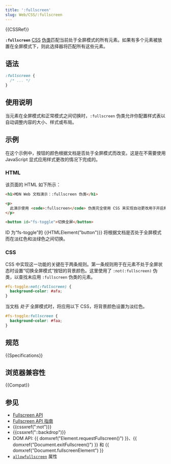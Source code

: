```yaml
---
title: ':fullscreen'
slug: Web/CSS/:fullscreen
---
```


{{CSSRef}}

**`:fullscreen`** [CSS](/zh-CN/docs/Web/CSS) [伪类](/zh-CN/docs/Web/CSS/Pseudo-classes)匹配当前处于全屏模式的所有元素。如果有多个元素被放置在全屏模式下，则此选择器将匹配所有这些元素。

## 语法

```css
:fullscreen {
  /* ... */
}
```

## 使用说明

当元素在全屏模式和正常模式之间切换时，`:fullscreen` 伪类允许你配置样式表以自动调整内容的大小、样式或布局。

## 示例

在这个示例中，按钮的颜色根据文档是否处于全屏模式而改变。这是在不需要使用 JavaScript 显式应用样式更改的情况下完成的。

### HTML

该页面的 HTML 如下所示：

```html
<h1>MDN Web 文档演示：:fullscreen 伪类</h1>

<p>
  此演示使用 <code>:fullscreen</code> 伪类完全使用 CSS 来实现自动更改用于开启和关闭全屏模式的按钮的样式。
</p>

<button id="fs-toggle">切换全屏</button>
```

ID 为“fs-toggle”的 {{HTMLElement("button")}} 将根据文档是否处于全屏模式而在淡红色和淡绿色之间切换。

### CSS

CSS 中实现这一功能的关键在于两条规则。第一条规则用于在元素不处于全屏状态时设置“切换全屏模式”按钮的背景颜色。这里使用了 `:not(:fullscreen)` 伪类，以查找未应用 `:fullscreen` 伪类的元素。

```css
#fs-toggle:not(:fullscreen) {
  background-color: #afa;
}
```

当文档 _处于_ 全屏模式时，将应用以下 CSS，将背景颜色设置为淡红色。

```css
#fs-toggle:fullscreen {
  background-color: #faa;
}
```

## 规范

{{Specifications}}

## 浏览器兼容性

{{Compat}}

## 参见

- [Fullscreen API](/zh-CN/docs/Web/API/Fullscreen_API)
- [Fullscreen API 指南](/zh-CN/docs/Web/API/Fullscreen_API/Guide)
- {{cssxref(":not")}}
- {{cssxref("::backdrop")}}
- DOM API: {{ domxref("Element.requestFullscreen()") }}、{{ domxref("Document.exitFullscreen()") }} 和 {{ domxref("Document.fullscreenElement") }}
- [`allowfullscreen`](/zh-CN/docs/Web/HTML/Element/iframe#allowfullscreen) 属性
